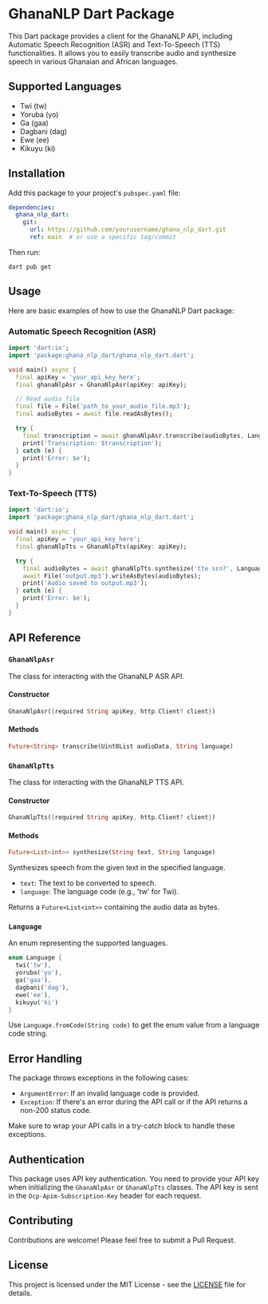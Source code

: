 # GhanaNLP Dart Package

This Dart package provides a client for the GhanaNLP API, including Automatic Speech Recognition (ASR) and Text-To-Speech (TTS) functionalities. It allows you to easily transcribe audio and synthesize speech in various Ghanaian and African languages.

## Supported Languages

- Twi (tw)
- Yoruba (yo)
- Ga (gaa)
- Dagbani (dag)
- Ewe (ee)
- Kikuyu (ki)

## Installation

Add this package to your project's `pubspec.yaml` file:

```yaml
dependencies:
  ghana_nlp_dart:
    git:
      url: https://github.com/yourusername/ghana_nlp_dart.git
      ref: main  # or use a specific tag/commit
```

Then run:

```
dart pub get
```

## Usage

Here are basic examples of how to use the GhanaNLP Dart package:

### Automatic Speech Recognition (ASR)

```dart
import 'dart:io';
import 'package:ghana_nlp_dart/ghana_nlp_dart.dart';

void main() async {
  final apiKey = 'your_api_key_here';
  final ghanaNlpAsr = GhanaNlpAsr(apiKey: apiKey);

  // Read audio file
  final file = File('path_to_your_audio_file.mp3');
  final audioBytes = await file.readAsBytes();

  try {
    final transcription = await ghanaNlpAsr.transcribe(audioBytes, Language.twi.code);
    print('Transcription: $transcription');
  } catch (e) {
    print('Error: $e');
  }
}
```

### Text-To-Speech (TTS)

```dart
import 'dart:io';
import 'package:ghana_nlp_dart/ghana_nlp_dart.dart';

void main() async {
  final apiKey = 'your_api_key_here';
  final ghanaNlpTts = GhanaNlpTts(apiKey: apiKey);

  try {
    final audioBytes = await ghanaNlpTts.synthesize('Ɛte sɛn?', Language.twi.code);
    await File('output.mp3').writeAsBytes(audioBytes);
    print('Audio saved to output.mp3');
  } catch (e) {
    print('Error: $e');
  }
}
```

## API Reference

### `GhanaNlpAsr`

The class for interacting with the GhanaNLP ASR API.

#### Constructor

```dart
GhanaNlpAsr({required String apiKey, http.Client? client})
```

#### Methods

```dart
Future<String> transcribe(Uint8List audioData, String language)
```

### `GhanaNlpTts`

The class for interacting with the GhanaNLP TTS API.

#### Constructor

```dart
GhanaNlpTts({required String apiKey, http.Client? client})
```

#### Methods

```dart
Future<List<int>> synthesize(String text, String language)
```

Synthesizes speech from the given text in the specified language.

- `text`: The text to be converted to speech.
- `language`: The language code (e.g., 'tw' for Twi).

Returns a `Future<List<int>>` containing the audio data as bytes.

### `Language`

An enum representing the supported languages.

```dart
enum Language {
  twi('tw'),
  yoruba('yo'),
  ga('gaa'),
  dagbani('dag'),
  ewe('ee'),
  kikuyu('ki')
}
```

Use `Language.fromCode(String code)` to get the enum value from a language code string.

## Error Handling

The package throws exceptions in the following cases:

- `ArgumentError`: If an invalid language code is provided.
- `Exception`: If there's an error during the API call or if the API returns a non-200 status code.

Make sure to wrap your API calls in a try-catch block to handle these exceptions.

## Authentication

This package uses API key authentication. You need to provide your API key when initializing the `GhanaNlpAsr` or `GhanaNlpTts` classes. The API key is sent in the `Ocp-Apim-Subscription-Key` header for each request.

## Contributing

Contributions are welcome! Please feel free to submit a Pull Request.

## License

This project is licensed under the MIT License - see the [LICENSE](LICENSE) file for details.